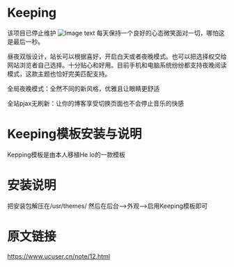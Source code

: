 # Keeping
该项目已停止维护
![Image text]( https://www.ucuser.cn/usr/uploads/2019/08/1967889225.png)
每天保持一个良好的心态微笑面对一切，哪怕这是最后一秒。

昼夜双版设计，站长可以根据喜好，开启白天或者夜晚模式。也可以把选择权交给网站浏览者自己选择。十分贴心和好用。目前手机和电脑系统纷纷都支持夜晚阅读模式，这款主题也恰好完美匹配支持。

全局夜晚模式：全然不同的新风格，优雅且让眼睛更舒适

全站pjax无刷新：让你的博客享受切换页面也不会停止音乐的快感
# Keeping模板安装与说明
Kepping模板是由本人移植He lo的一款模板
# 安装说明
把安装包解压在/usr/themes/
然后在后台-->外观-->启用Keeping模板即可
# 原文链接
https://www.ucuser.cn/note/12.html


